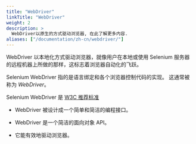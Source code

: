 ```yaml
---
title: "WebDriver"
linkTitle: "WebDriver"
weight: 2
description: >
  WebDriver以原生的方式驱动浏览器, 在此了解更多内容.
aliases: ["/documentation/zh-cn/webdriver/"]
---
```



WebDriver 以本地化方式驱动浏览器，就像用户在本地或使用 Selenium 
服务器的远程机器上所做的那样，这标志着浏览器自动化的飞跃。

Selenium WebDriver 指的是语言绑定和各个浏览器控制代码的实现。
这通常被称为 _WebDriver_。

Selenium WebDriver 是 [W3C 推荐标准](https://www.w3.org/TR/webdriver1/)

* WebDriver 被设计成一个简单和简洁的编程接口。

* WebDriver 是一个简洁的面向对象 API。

* 它能有效地驱动浏览器。
